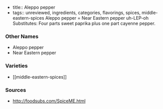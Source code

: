 - title:: Aleppo pepper
- tags:: unreviewed, ingredients, categories, flavorings, spices, middle-eastern-spices
Aleppo pepper = Near Eastern pepper uh-LEP-oh Substitutes: Four parts sweet paprika plus one part cayenne pepper.

### Other Names

* Aleppo pepper
* Near Eastern pepper

### Varieties

* [[middle-eastern-spices]]

### Sources
* http://foodsubs.com/SpiceME.html
